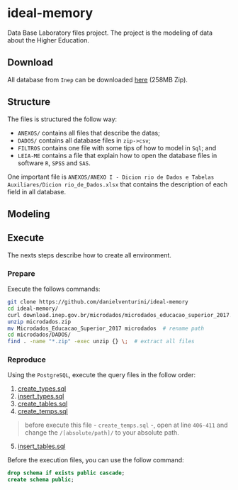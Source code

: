 # ideal-memory
Data Base Laboratory files project. The project is the modeling of data about the Higher Education.

## Download
All database from `Inep` can be downloaded [here](download.inep.gov.br/microdados/microdados_educacao_superior_2017.zip) (258MB Zip).

## Structure
The files is structured the follow way:
 - `ANEXOS/` contains all files that describe the datas;
 - `DADOS/` contains all database files in `zip->csv`;
 - `FILTROS` contains one file with some tips of how to model in `Sql`; and
 - `LEIA-ME` contains a file that explain how to open the database files in software `R`, `SPSS` and `SAS`.

One important file is `ANEXOS/ANEXO I - Dicion rio de Dados e Tabelas Auxiliares/Dicion rio_de_Dados.xlsx` that contains the description of each field in all database.

## Modeling


## Execute
The nexts steps describe how to create all environment.

### Prepare
Execute the follows commands:

```bash
git clone https://github.com/danielventurini/ideal-memory
cd ideal-memory/
curl download.inep.gov.br/microdados/microdados_educacao_superior_2017.zip --output microdados.zip
unzip microdados.zip
mv Microdados_Educacao_Superior_2017 microdados  # rename path
cd microdados/DADOS/
find . -name "*.zip" -exec unzip {} \;	# extract all files
```

### Reproduce
Using the `PostgreSQL`, execute the query files in the follow order:

1. [create_types.sql](https://raw.githubusercontent.com/DanielVenturini/ideal-memory/master/create_types.sql)
2. [insert_types.sql](https://raw.githubusercontent.com/DanielVenturini/ideal-memory/master/insert_types.sql)
3. [create_tables.sql](https://raw.githubusercontent.com/DanielVenturini/ideal-memory/master/create_tables.sql)
4.  [create_temps.sql](https://raw.githubusercontent.com/DanielVenturini/ideal-memory/master/create_temps.sql)
> before execute this file  - `create_temps.sql` -, open at line `406-411` and change the `/[absolute/path]/` to your absolute path.
5. [insert_tables.sql](https://raw.githubusercontent.com/DanielVenturini/ideal-memory/master/insert_tables.sql)

Before the execution files, you can use the follow command:

```SQL
drop schema if exists public cascade;
create schema public;
```